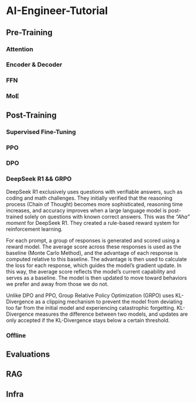 # AI-Engineer-Tutorial
## Pre-Training
### Attention
### Encoder & Decoder
### FFN
### MoE
## Post-Training
### Supervised Fine-Tuning
### PPO
### DPO
### DeepSeek R1 && GRPO
DeepSeek R1 exclusively uses questions with verifiable answers, such as coding and math challenges. They initially verified that the reasoning process (Chain of Thought) becomes more sophisticated, reasoning time increases, and accuracy improves when a large language model is post-trained solely on questions with known correct answers. This was the *“Aha” moment* for DeepSeek R1. They created a rule-based reward system for reinforcement learning. 
  
For each prompt, a group of responses is generated and scored using a reward model. The average score across these responses is used as the baseline (Monte Carlo Method), and the advantage of each response is computed relative to this baseline. The advantage is then used to calculate the loss for each response, which guides the model’s gradient update. In this way, the average score reflects the model’s current capability and serves as a baseline. The model is then updated to move toward behaviors we prefer and away from those we do not.  
  
Unlike DPO and PPO, Group Relative Policy Optimization (GRPO) uses KL-Divergence as a clipping mechanism to prevent the model from deviating too far from the initial model and experiencing catastrophic forgetting. KL-Divergence measures the difference between two models, and updates are only accepted if the KL-Divergence stays below a certain threshold.  

### Offline
## Evaluations
## RAG
## Infra
